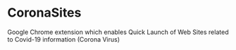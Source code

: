 # CoronaSites
Google Chrome extension which enables Quick Launch of Web Sites related to Covid-19 information (Corona Virus)
